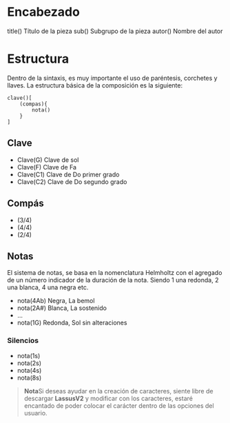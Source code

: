 # Encabezado
title() Título de la pieza
sub() Subgrupo de la pieza
autor() Nombre del autor
# Estructura
Dentro de la sintaxis, es muy importante el uso de paréntesis, corchetes y llaves. La estructura básica de la composición es la siguiente:
```
clave()[
    (compas){
        nota()
    }
]
```
## Clave
- Clave(G) Clave de sol
- Clave(F) Clave de Fa
- Clave(C1) Clave de Do primer grado
- Clave(C2) Clave de Do segundo grado

## Compás
- (3/4)
- (4/4)
- (2/4)

## Notas
El sistema de notas, se basa en la nomenclatura Helmholtz con el agregado de un número indicador de la duración de la nota. Siendo 1 una redonda, 2 una blanca, 4 una negra etc.
- nota(4Ab) Negra, La bemol
- nota(2A#) Blanca, La sostenido
- ...
- nota(1G) Redonda, Sol sin alteraciones
### Silencios
- nota(1s)
- nota(2s)
- nota(4s)
- nota(8s)

> **Nota**Si deseas ayudar en la creación de caracteres, siente libre de descargar **LassusV2** y modificar con los caracteres, estaré encantado de poder colocar el carácter dentro de las opciones del usuario.
